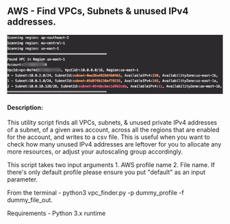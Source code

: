 ## AWS - Find VPCs, Subnets & unused IPv4 addresses.

![Terminal](./images/unused_ipv4.png)

#### Description:  
<p> This utility script finds all VPCs, subnets, & unused private IPv4 addresses of a subnet, of a given aws account, across all the regions that are enabled for the account, and writes to a csv file. This is useful when you want to check how many unused IPv4 addresses are leftover for you to allocate any more resources, or adjust your autoscaling group accordingly.</p>

<p>This script takes two input arguments 1. AWS profile name 2. File name. If there's only default profile please ensure you put "default" as an input parameter.</p>

<p>From the terminal - python3 vpc_finder.py -p dummy_profile -f dummy_file_out. </p>
<p>Requirements - Python 3.x runtime</p>

